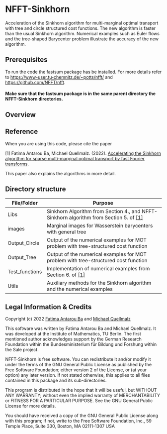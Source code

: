 # NFFT-Sinkhorn

Acceleration of the Sinkhorn algorithm for multi-marginal optimal transport with tree and circle structured cost functions. The new algorithm is faster than the usual Sinkhorn algorithm. Numerical examples such as Euler flows and the tree-shaped Barycenter problem illustrate the accuracy of the new algorithm.

## Prerequisites
To run the code the fastsum package has be installed. For more details refer to https://www-user.tu-chemnitz.de/~potts/nfft/ and https://github.com/NFFT/nfft. 

#### Make sure that the fastsum package is in the same parent directory the NFFT-Sinkhorn directories.

## Overview

## Reference

When you are using this code, please cite the paper

<a id="1">[1]</a> Fatima Antarou Ba, Michael Quellmalz. (2022). [Accelerating the Sinkhorn algorithm for sparse multi-marginal optimal transport by fast Fourier transforms](https://arxiv.org/abs/2208.03120). 

This paper also explains the algorithms in more detail.

## Directory structure

| File/Folder   | Purpose                                                                                   |
| ------------- |-------------------------------------------------------------------------------------------|   
| Libs          | Sinkhorn Algorithm from Section 4., and NFFT-Sinkhorn algorithm from Section 5. of [[1]](#1) |
| images        | Marginal images for Wasserstein barycenters with general tree                                 |
| Output_Circle | Output of the numerical examples for MOT problem with tree-structured cost function       |
| Output_Tree   | Output of the numerical examples for MOT problem with tree-structured cost function       |
| Test_functions| Implementation of numerical examples from Section 6. of [[1]](#1)                           |
| Utils         | Auxiliary methods for the Sinkhorn algorithm and the numerical examples                 | 


## Legal Information & Credits

Copyright (c) 2022 [Fatima Antarou Ba](https://www.math.tu-berlin.de/fachgebiete_ag_modnumdiff/angewandte_mathematik/v_menue/team/fatima_antarou_ba/v_menue/homepage/) and [Michael Quellmalz](https://page.math.tu-berlin.de/~quellm/index.php)

This software was written by Fatima Antarou Ba and Michael Quellmalz. It was developed at the Institute of Mathematics, TU Berlin. The first mentioned author acknowledges support by the German Research Foundation within the Bundesministerium für Bildung und Forshung within the Sale project.

NFFT-Sinkhorn is free software. You can redistribute it and/or modify it under the terms of the GNU General Public License as published by the Free Software Foundation; either version 2 of the License, or (at your option) any later version. If not stated otherwise, this applies to all files contained in this package and its sub-directories.

This program is distributed in the hope that it will be useful, but WITHOUT ANY WARRANTY; without even the implied warranty of MERCHANTABILITY or FITNESS FOR A PARTICULAR PURPOSE. See the GNU General Public License for more details.

You should have received a copy of the GNU General Public License along with this program; if not, write to the Free Software Foundation, Inc., 59 Temple Place, Suite 330, Boston, MA 02111-1307 USA
